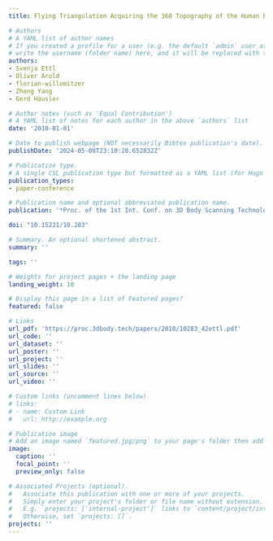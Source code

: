 ```yaml
---
title: Flying Triangulation Acquiring the 360 Topography of the Human Body on the Fly

# Authors
# A YAML list of author names
# If you created a profile for a user (e.g. the default `admin` user at `content/authors/admin/`), 
# write the username (folder name) here, and it will be replaced with their full name and linked to their profile.
authors:
- Svenja Ettl
- Oliver Arold
- florian-willomitzer
- Zheng Yang
- Gerd Häusler

# Author notes (such as 'Equal Contribution')
# A YAML list of notes for each author in the above `authors` list
date: '2010-01-01'

# Date to publish webpage (NOT necessarily Bibtex publication's date).
publishDate: '2024-05-08T23:10:28.652832Z'

# Publication type.
# A single CSL publication type but formatted as a YAML list (for Hugo requirements).
publication_types:
- paper-conference

# Publication name and optional abbreviated publication name.
publication: '*Proc. of the 1st Int. Conf. on 3D Body Scanning Technologies, Lugano*'

doi: "10.15221/10.283"

# Summary. An optional shortened abstract.
summary: ''

tags: ''

# Weights for project pages + the landing page
landing_weight: 10

# Display this page in a list of Featured pages?
featured: false

# Links
url_pdf: 'https://proc.3dbody.tech/papers/2010/10283_42ettl.pdf'
url_code: ''
url_dataset: ''
url_poster: ''
url_project: ''
url_slides: ''
url_source: ''
url_video: ''

# Custom links (uncomment lines below)
# links:
# - name: Custom Link
#   url: http://example.org

# Publication image
# Add an image named `featured.jpg/png` to your page's folder then add a caption below.
image:
  caption: ''
  focal_point: ''
  preview_only: false

# Associated Projects (optional).
#   Associate this publication with one or more of your projects.
#   Simply enter your project's folder or file name without extension.
#   E.g. `projects: ['internal-project']` links to `content/project/internal-project/index.md`.
#   Otherwise, set `projects: []`.
projects: ''
---
```

